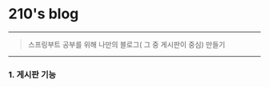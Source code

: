 # 210's blog
------------------------
>스프링부트 공부를 위해 나만의 블로그( 그 중 게시판이 중심) 만들기 
------------------------
### 1. 게시판 기능

